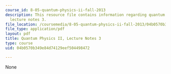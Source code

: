 ```yaml
---
course_id: 8-05-quantum-physics-ii-fall-2013
description: This resource file contains information regarding quantum physics II,
  lecture notes 3.
file_location: /coursemedia/8-05-quantum-physics-ii-fall-2013/04b0570b349e84d74129eef504498472_MIT8_05F13_Chap_03.pdf
file_type: application/pdf
layout: pdf
title: Quantum Physics II, Lecture Notes 3
type: course
uid: 04b0570b349e84d74129eef504498472

---
```

None